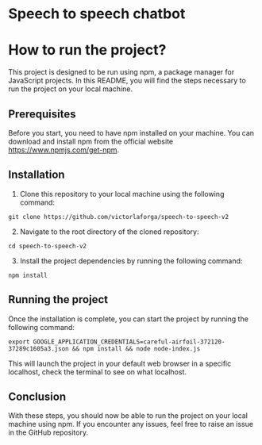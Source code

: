# Speech to speech chatbot 


# How to run the project?

This project is designed to be run using npm, a package manager for JavaScript projects. In this README, you will find the steps necessary to run the project on your local machine.

## Prerequisites
Before you start, you need to have npm installed on your machine. You can download and install npm from the official website https://www.npmjs.com/get-npm.

## Installation
1. Clone this repository to your local machine using the following command:
```
git clone https://github.com/victorlaforga/speech-to-speech-v2
```

2. Navigate to the root directory of the cloned repository:

```
cd speech-to-speech-v2
```

3. Install the project dependencies by running the following command:
```
npm install
```

## Running the project


Once the installation is complete, you can start the project by running the following command:
```
export GOOGLE_APPLICATION_CREDENTIALS=careful-airfoil-372120-37289c1605a3.json && npm install && node node-index.js
```

This will launch the project in your default web browser in a specific localhost, check the terminal to see on what localhost.

## Conclusion

With these steps, you should now be able to run the project on your local machine using npm. If you encounter any issues, feel free to raise an issue in the GitHub repository.
